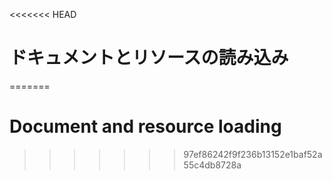 
<<<<<<< HEAD
# ドキュメントとリソースの読み込み
=======
# Document and resource loading
>>>>>>> 97ef86242f9f236b13152e1baf52a55c4db8728a
